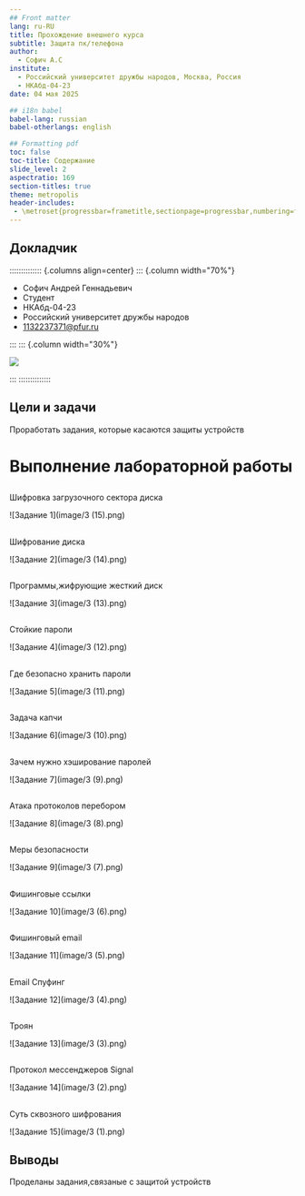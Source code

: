 ```yaml
---
## Front matter
lang: ru-RU
title: Прохождение внешнего курса
subtitle: Защита пк/телефона			
author:
  - Софич А.С
institute:
  - Российский университет дружбы народов, Москва, Россия
  - НКАбд-04-23
date: 04 мая 2025

## i18n babel
babel-lang: russian
babel-otherlangs: english

## Formatting pdf
toc: false
toc-title: Содержание
slide_level: 2
aspectratio: 169
section-titles: true
theme: metropolis
header-includes:
 - \metroset{progressbar=frametitle,sectionpage=progressbar,numbering=fraction}
---
```


## Докладчик

:::::::::::::: {.columns align=center}
::: {.column width="70%"}

  * Софич Андрей Геннадьевич
  * Студент
  * НКАбд-04-23
  * Российский университет дружбы народов
  * [1132237371@pfur.ru](mailto:1132237371@rudn.ru)

:::
::: {.column width="30%"}

![](./image/20.png)

:::
::::::::::::::


## Цели и задачи

Проработать задания, которые касаются защиты устройств



# Выполнение лабораторной работы

## 

Шифровка загрузочного сектора диска 

![Задание 1](image/3 (15).png)

##

Шифрование диска 

![Задание 2](image/3 (14).png)

##

Программы,жифрующие жесткий диск 

![Задание 3](image/3 (13).png)

##

Стойкие пароли 

![Задание 4](image/3 (12).png)

##

Где безопасно хранить пароли

![Задание 5](image/3 (11).png)

##

Задача капчи 

![Задание 6](image/3 (10).png)

##

Зачем нужно хэширование паролей 

![Задание 7](image/3 (9).png)

##

Атака протоколов перебором 

![Задание 8](image/3 (8).png)

##

Меры безопасности 

![Задание 9](image/3 (7).png)

##

Фишинговые ссылки 

![Задание 10](image/3 (6).png)

##

Фишинговый email 

![Задание 11](image/3 (5).png)

##

Email Спуфинг 

![Задание 12](image/3 (4).png)

##

Троян 

![Задание 13](image/3 (3).png)

##

Протокол мессенджеров Signal

![Задание 14](image/3 (2).png)

##

Суть сквозного шифрования 

![Задание 15](image/3 (1).png)

##


## Выводы

Проделаны задания,связаные с защитой устройств


